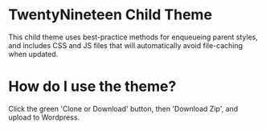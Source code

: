 # TwentyNineteen Child Theme

This child theme uses best-practice methods for enqueueing parent styles, and includes CSS and JS files that will automatically avoid file-caching when updated.

# How do I use the theme?

Click the green 'Clone or Download' button, then 'Download Zip', and upload to Wordpress.
